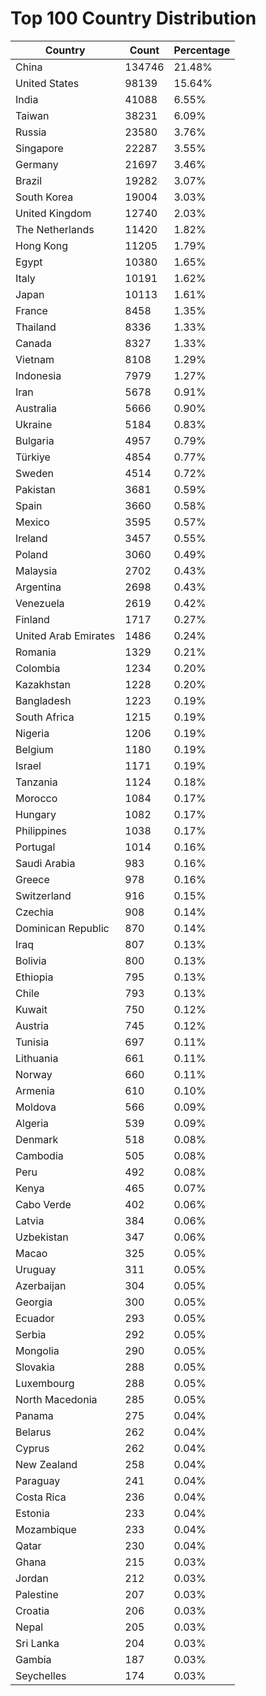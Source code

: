 # Top 100 Country Distribution
| Country | Count | Percentage |
|----|----|----|
| China | 134746 | 21.48% |
| United States | 98139 | 15.64% |
| India | 41088 | 6.55% |
| Taiwan | 38231 | 6.09% |
| Russia | 23580 | 3.76% |
| Singapore | 22287 | 3.55% |
| Germany | 21697 | 3.46% |
| Brazil | 19282 | 3.07% |
| South Korea | 19004 | 3.03% |
| United Kingdom | 12740 | 2.03% |
| The Netherlands | 11420 | 1.82% |
| Hong Kong | 11205 | 1.79% |
| Egypt | 10380 | 1.65% |
| Italy | 10191 | 1.62% |
| Japan | 10113 | 1.61% |
| France | 8458 | 1.35% |
| Thailand | 8336 | 1.33% |
| Canada | 8327 | 1.33% |
| Vietnam | 8108 | 1.29% |
| Indonesia | 7979 | 1.27% |
| Iran | 5678 | 0.91% |
| Australia | 5666 | 0.90% |
| Ukraine | 5184 | 0.83% |
| Bulgaria | 4957 | 0.79% |
| Türkiye | 4854 | 0.77% |
| Sweden | 4514 | 0.72% |
| Pakistan | 3681 | 0.59% |
| Spain | 3660 | 0.58% |
| Mexico | 3595 | 0.57% |
| Ireland | 3457 | 0.55% |
| Poland | 3060 | 0.49% |
| Malaysia | 2702 | 0.43% |
| Argentina | 2698 | 0.43% |
| Venezuela | 2619 | 0.42% |
| Finland | 1717 | 0.27% |
| United Arab Emirates | 1486 | 0.24% |
| Romania | 1329 | 0.21% |
| Colombia | 1234 | 0.20% |
| Kazakhstan | 1228 | 0.20% |
| Bangladesh | 1223 | 0.19% |
| South Africa | 1215 | 0.19% |
| Nigeria | 1206 | 0.19% |
| Belgium | 1180 | 0.19% |
| Israel | 1171 | 0.19% |
| Tanzania | 1124 | 0.18% |
| Morocco | 1084 | 0.17% |
| Hungary | 1082 | 0.17% |
| Philippines | 1038 | 0.17% |
| Portugal | 1014 | 0.16% |
| Saudi Arabia | 983 | 0.16% |
| Greece | 978 | 0.16% |
| Switzerland | 916 | 0.15% |
| Czechia | 908 | 0.14% |
| Dominican Republic | 870 | 0.14% |
| Iraq | 807 | 0.13% |
| Bolivia | 800 | 0.13% |
| Ethiopia | 795 | 0.13% |
| Chile | 793 | 0.13% |
| Kuwait | 750 | 0.12% |
| Austria | 745 | 0.12% |
| Tunisia | 697 | 0.11% |
| Lithuania | 661 | 0.11% |
| Norway | 660 | 0.11% |
| Armenia | 610 | 0.10% |
| Moldova | 566 | 0.09% |
| Algeria | 539 | 0.09% |
| Denmark | 518 | 0.08% |
| Cambodia | 505 | 0.08% |
| Peru | 492 | 0.08% |
| Kenya | 465 | 0.07% |
| Cabo Verde | 402 | 0.06% |
| Latvia | 384 | 0.06% |
| Uzbekistan | 347 | 0.06% |
| Macao | 325 | 0.05% |
| Uruguay | 311 | 0.05% |
| Azerbaijan | 304 | 0.05% |
| Georgia | 300 | 0.05% |
| Ecuador | 293 | 0.05% |
| Serbia | 292 | 0.05% |
| Mongolia | 290 | 0.05% |
| Slovakia | 288 | 0.05% |
| Luxembourg | 288 | 0.05% |
| North Macedonia | 285 | 0.05% |
| Panama | 275 | 0.04% |
| Belarus | 262 | 0.04% |
| Cyprus | 262 | 0.04% |
| New Zealand | 258 | 0.04% |
| Paraguay | 241 | 0.04% |
| Costa Rica | 236 | 0.04% |
| Estonia | 233 | 0.04% |
| Mozambique | 233 | 0.04% |
| Qatar | 230 | 0.04% |
| Ghana | 215 | 0.03% |
| Jordan | 212 | 0.03% |
| Palestine | 207 | 0.03% |
| Croatia | 206 | 0.03% |
| Nepal | 205 | 0.03% |
| Sri Lanka | 204 | 0.03% |
| Gambia | 187 | 0.03% |
| Seychelles | 174 | 0.03% |
